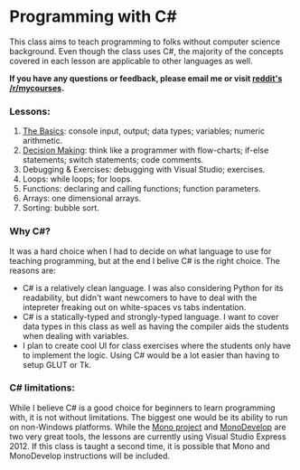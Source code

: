 Programming with C#
=====

This class aims to teach programming to folks without computer science background. Even though the class uses C#,
the majority of the concepts covered in each lesson are applicable to other languages as well.

**If you have any questions or feedback, please email me or visit [reddit's /r/mycourses](http://www.reddit.com/r/mycourses).**

### Lessons:

1. [The Basics](01-the-basics.md): console input, output; data types; variables; numeric arithmetic.
2. [Decision Making](02-decision-making.md): think like a programmer with flow-charts; if-else statements; switch statements; code comments.
3. Debugging & Exercises: debugging with Visual Studio; exercises.
4. Loops: while loops; for loops.
5. Functions: declaring and calling functions; function parameters.
6. Arrays: one dimensional arrays.
7. Sorting: bubble sort.

### Why C#?
It was a hard choice when I had to decide on what language to use for teaching programming, but at the end I belive C# is the right choice. The reasons are:

* C# is a relatively clean language. I was also considering Python for its readability, but didn't want newcomers to have to deal with the intepreter freaking out on white-spaces vs tabs indentation.
* C# is a statically-typed and strongly-typed language. I want to cover data types in this class as well as having the compiler aids the students when dealing with variables.
* I plan to create cool UI for class exercises where the students only have to implement the logic. Using C# would be a lot easier than having to setup GLUT or Tk.

### C# limitations: 
While I believe C# is a good choice for beginners to learn programming with, it is not without limitations. The biggest one would be its ability to run on non-Windows platforms. While the [Mono project](http://www.mono-project.com/Main_Page) and [MonoDevelop](http://monodevelop.com/) are two very great tools, the lessons are currently using Visual Studio Express 2012. If this class is taught a second time, it is possible that Mono and MonoDevelop instructions will be included.
